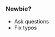 ### Newbie?

<ul data-bespoke-bullet>
  <li data-bespoke-bullet>Ask questions</li>
  <li data-bespoke-bullet>Fix typos</li>
</ul>
